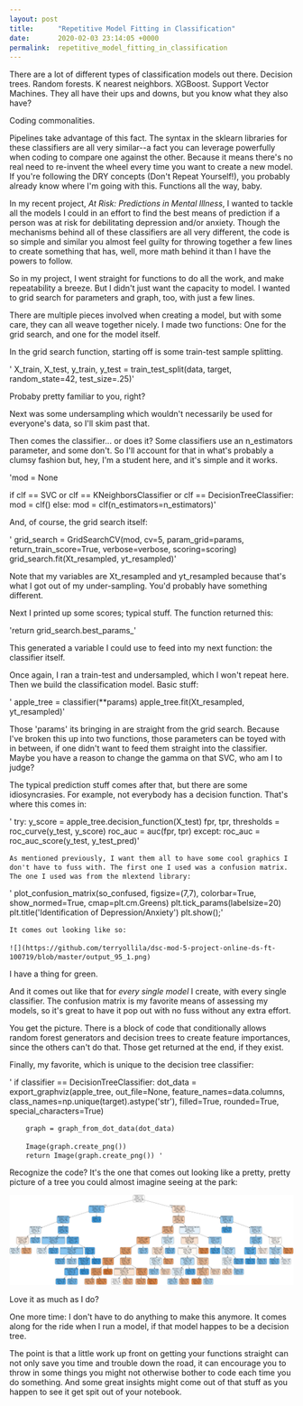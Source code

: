 ```yaml
---
layout: post
title:      "Repetitive Model Fitting in Classification"
date:       2020-02-03 23:14:05 +0000
permalink:  repetitive_model_fitting_in_classification
---
```



There are a lot of different types of classification models out there. Decision trees. Random forests. K nearest neighbors. XGBoost. Support Vector Machines. They all have their ups and downs, but you know what they also have? 

Coding commonalities. 

Pipelines take advantage of this fact. The syntax in the sklearn libraries for these classifiers are all very similar--a fact you can leverage powerfully when coding to compare one against the other. Because it means there's no real need to re-invent the wheel every time you want to create a new model. If you're following the DRY concepts (Don't Repeat Yourself!), you probably already know where I'm going with this. Functions all the way, baby. 

In my recent project, *At Risk: Predictions in Mental Illness*, I wanted to tackle all the models I could in an effort to find the best means of prediction if a person was at risk for debilitating depression and/or anxiety. Though the mechanisms behind all of these classifiers are all very different, the code is so simple and similar you almost feel guilty for throwing together a few lines to create something that has, well, more math behind it than I have the powers to follow.

So in my project, I went straight for functions to do all the work, and make repeatability a breeze. But I didn't just want the capacity to model. I wanted to grid search for parameters and graph, too, with just a few lines. 

There are multiple pieces involved when creating a model, but with some care, they can all weave together nicely. I made two functions: One for the grid search, and one for the model itself. 

In the grid search function, starting off  is some train-test sample splitting.

'    X_train, X_test, y_train, y_test = train_test_split(data, 
                                                    target,
                                                    random_state=42,
                                                    test_size=.25)'
																										
Probaby pretty familiar to you, right?

Next was some undersampling which wouldn't necessarily be used for everyone's data, so I'll skim past that.

Then comes the classifier... or does it? Some classifiers use an n_estimators parameter, and some don't. So I'll account for that in what's probably a clumsy fashion but, hey, I'm a student here, and it's simple and it works.

'mod = None

if clf == SVC or clf == KNeighborsClassifier or clf == DecisionTreeClassifier:
        mod = clf()
    else:
        mod = clf(n_estimators=n_estimators)'
				
				
And, of course, the grid search itself:

'    grid_search = GridSearchCV(mod, cv=5, param_grid=params,
                               return_train_score=True, verbose=verbose,
                               scoring=scoring)
    grid_search.fit(Xt_resampled, yt_resampled)'

Note that my variables are Xt_resampled and yt_resampled because that's what I got out of my under-sampling. You'd probably have something different.

Next I printed up some scores; typical stuff. The function returned this:

'return grid_search.best_params_'

This generated a variable I could use to feed into my next function: the classifier itself.

Once again, I ran a train-test and undersampled, which I won't repeat here. Then we build the classification model. Basic stuff:

'    apple_tree = classifier(\**params)
    apple_tree.fit(Xt_resampled, yt_resampled)'
		
Those 'params' its bringing in are straight from the grid search. Because I've broken this up into two functions, those parameters can be toyed with in between, if one didn't want to feed them straight into the classifier. Maybe you have a reason to change the gamma on that SVC, who am I to judge?

The typical prediction stuff comes after that, but there are some idiosyncrasies. For example, not everybody has a decision function. That's where this comes in:

'    try:
        y_score = apple_tree.decision_function(X_test)
        fpr, tpr, thresholds = roc_curve(y_test, y_score)
        roc_auc = auc(fpr, tpr)
    except:
        roc_auc = roc_auc_score(y_test, y_test_pred)'
				
	As mentioned previously, I want them all to have some cool graphics I don't have to fuss with. The first one I used was a confusion matrix. The one I used was from the mlextend library:
	
'    plot_confusion_matrix(so_confused, figsize=(7,7), colorbar=True,
                          show_normed=True, cmap=plt.cm.Greens)
    plt.tick_params(labelsize=20)
    plt.title('Identification of Depression/Anxiety')
    plt.show();'
		
	It comes out looking like so:
	
	![](https://github.com/terryollila/dsc-mod-5-project-online-ds-ft-100719/blob/master/output_95_1.png)
	
	
I have a thing for green.

And it comes out like that for *every single model* I create, with every single classifier. The confusion matrix is my favorite means of assessing my models, so it's great to have it pop out with no fuss without any extra effort.

You get the picture. There is a block of code that conditionally allows random forest generators and decision trees to create feature importances, since the others can't do that. Those get returned at the end, if they exist.

Finally, my favorite, which is unique to the decision tree classifier:

'    if classifier == DecisionTreeClassifier:
        dot_data = export_graphviz(apple_tree, out_file=None, 
                                   feature_names=data.columns, 
                                   class_names=np.unique(target).astype('str'), 
                                   filled=True, rounded=True, 
                                   special_characters=True)

        graph = graph_from_dot_data(dot_data)  
				
        Image(graph.create_png()) 
        return Image(graph.create_png()) '
				
Recognize the code? It's the one that comes out looking like a pretty, pretty picture of a tree you could almost imagine seeing at the park:

![](https://github.com/terryollila/dsc-mod-5-project-online-ds-ft-100719/blob/master/output_84_4.png)

Love it as much as I do?

One more time: I don't have to do anything to make this anymore. It comes along for the ride when I run a model, if that model happes to be a decision tree.

The point is that a little work up front on getting your functions straight can not only save you time and trouble down the road, it can encourage you to throw in some things you might not otherwise bother to code each time you do something. And some great insights might come out of that stuff as you happen to see it get spit out of your notebook.
